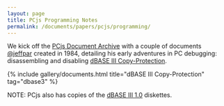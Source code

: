 ```yaml
---
layout: page
title: PCjs Programming Notes
permalink: /documents/papers/pcjs/programming/
---
```


We kick off the [PCjs Document Archive](/documents/papers/pcjs/) with a couple of documents [@jeffpar](https://jeffpar.com)
created in 1984, detailing his early adventures in PC debugging: disassembling and disabling [dBASE III Copy-Protection](#dbase-iii-copy-protection).

{% include gallery/documents.html title="dBASE III Copy-Protection" tag="dbase3" %}

NOTE: PCjs also has copies of the [dBASE III 1.0](/software/pcx86/app/other/dbase3/1.0) diskettes.
